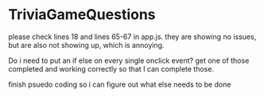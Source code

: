 # TriviaGameQuestions

please check lines 18 and lines 65-67 in app.js. they are showing no issues, but are also not showing up, which is annoying.

Do i need to put an if else on every single onclick event? get one of those completed and working correctly so that I can complete those.

finish psuedo coding so i can figure out what else needs to be done